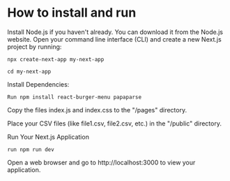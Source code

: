 # How to install and run

Install Node.js if you haven't already. You can download it from the Node.js website.
Open your command line interface (CLI) and create a new Next.js project by running: 
    
    npx create-next-app my-next-app 
    
    cd my-next-app

Install Dependencies:

    Run npm install react-burger-menu papaparse 


Copy the files index.js and index.css to the "/pages" directory.

Place your CSV files (like file1.csv, file2.csv, etc.) in the "/public" directory.

Run Your Next.js Application

    run npm run dev

Open a web browser and go to http://localhost:3000 to view your application.
